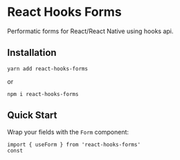 # React Hooks Forms

Performatic forms for React/React Native using hooks api.

## Installation
```
yarn add react-hooks-forms
```
or 
```
npm i react-hooks-forms
```

## Quick Start
Wrap your fields with the `Form` component:
```
import { useForm } from 'react-hooks-forms'
const 
```
